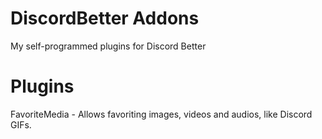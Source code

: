 # DiscordBetter Addons
My self-programmed plugins for Discord Better

# Plugins
FavoriteMedia - Allows favoriting images, videos and audios, like Discord GIFs.
